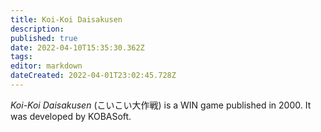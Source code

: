 ```yaml
---
title: Koi-Koi Daisakusen
description: 
published: true
date: 2022-04-10T15:35:30.362Z
tags: 
editor: markdown
dateCreated: 2022-04-01T23:02:45.728Z
---
```


_Koi-Koi Daisakusen_ (<span lang='ja'>こいこい大作戦</span>) is a WIN game published in 2000.
It was developed by KOBASoft.
